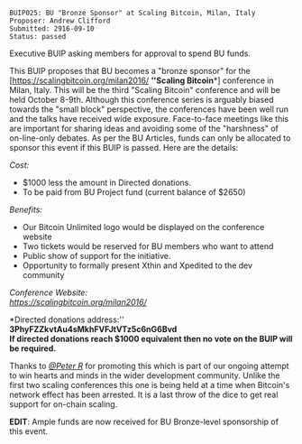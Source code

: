     BUIP025: BU "Bronze Sponsor" at Scaling Bitcoin, Milan, Italy
    Proposer: Andrew Clifford
    Submitted: 2916-09-10
    Status: passed

Executive BUIP asking members for approval to spend BU funds.  
  
This BUIP proposes that BU becomes a "bronze sponsor" for the
\[<https://scalingbitcoin.org/milan2016/> **''Scaling Bitcoin***\]
conference in Milan, Italy. This will be the third "Scaling Bitcoin"
conference and will be held October 8-9th. Although this conference
series is arguably biased towards the "small block" perspective, the
conferences have been well run and the talks have received wide
exposure. Face-to-face meetings like this are important for sharing
ideas and avoiding some of the "harshness" of on-line-only debates. As
per the BU Articles, funds can only be allocated to sponsor this event
if this BUIP is passed. Here are the details:  
  
*Cost:*  
- $1000 less the amount in Directed donations.  
- To be paid from BU Project fund (current balance of $2650)  
  
*Benefits:*  
- Our Bitcoin Unlimited logo would be displayed on the conference
website  
- Two tickets would be reserved for BU members who want to attend  
- Public show of support for the initiative.  
- Opportunity to formally present Xthin and Xpedited to the dev
community  
  
*Conference Website:*  
[*<https://scalingbitcoin.org/milan2016/>*](https://scalingbitcoin.org/milan2016/)  
  
*Directed donations address:''  
**3PhyFZZkvtAu4sMkhFVFJtVTz5c6nG6Bvd**  
**If directed donations reach $1000 equivalent then no vote on the BUIP
will be required.**  
  
Thanks to [*@Peter R*](https://bitco.in/forum/members/29/) for promoting
this which is part of our ongoing attempt to win hearts and minds in the
wider development community. Unlike the first two scaling conferences
this one is being held at a time when Bitcoin's network effect has been
arrested. It is a last throw of the dice to get real support for
on-chain scaling.  
  
**EDIT**: Ample funds are now received for BU Bronze-level sponsorship
of this event.

 
